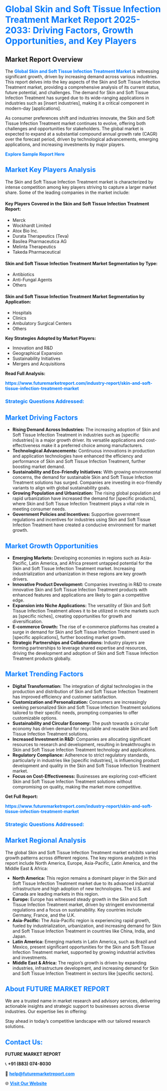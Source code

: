 <h1 style="color: #007BFF;">Global Skin and Soft Tissue Infection Treatment Market Report 2025-2033: Driving Factors, Growth Opportunities, and Key Players</h1>

<section id="overview">
<h2>Market Report Overview</h2>
<p>The <a href="https://www.futuremarketreport.com/industry-report/skin-and-soft-tissue-infection-treatment-market" style="color: #007BFF; text-decoration: none;"><strong>Global Skin and Soft Tissue Infection Treatment Market</strong></a> is witnessing significant growth, driven by increasing demand across various industries. This report delves into the key aspects of the Skin and Soft Tissue Infection Treatment market, providing a comprehensive analysis of its current status, future potential, and challenges. The demand for Skin and Soft Tissue Infection Treatment has surged due to its wide-ranging applications in industries such as [insert industries], making it a critical component in modern-day [applications].</p>
<p>As consumer preferences shift and industries innovate, the Skin and Soft Tissue Infection Treatment market continues to evolve, offering both challenges and opportunities for stakeholders. The global market is expected to expand at a substantial compound annual growth rate (CAGR) over the forecast period, driven by technological advancements, emerging applications, and increasing investments by major players.</p>
</section>

<section id="overview">
<p><a href="https://www.futuremarketreport.com/request-sample/reportId=27807" style="color: #007BFF; text-decoration: none;"><strong>Explore Sample Report Here</strong></a></p>
</section>

<section id="key-players">
<h2 style="color: #007BFF;">Market Key Players Analysis</h2>
<p>The Skin and Soft Tissue Infection Treatment market is characterized by intense competition among key players striving to capture a larger market share. Some of the leading companies in the market include:</p>
<h4>Key Players Covered in the Skin and Soft Tissue Infection Treatment Report:</h4>
<ul><li>Merck</li><li>Wockhardt Limited</li><li>Atox Bio Inc.</li><li>Durata Therapeutics (Teva)</li><li>Basilea Pharmaceutica AG</li><li>Melinta Therapeutics</li><li>Takeda Pharmaceutical</li></ul>
<h4>Skin and Soft Tissue Infection Treatment Market Segmentation by Type:</h4>
<ul><li>Antibiotics</li><li>Anti-Fungal Agents</li><li>Others</li></ul>

<h4>Skin and Soft Tissue Infection Treatment Market Segmentation by Application:</h4>
<ul><li>Hospitals</li><li>Clinics</li><li>Ambulatory Surgical Centers</li><li>Others</li></ul>
<p><strong>Key Strategies Adopted by Market Players:</strong></p>
<ul>
<li>Innovation and R&D</li>
<li>Geographical Expansion</li>
<li>Sustainability Initiatives</li>
<li>Mergers and Acquisitions</li>
</ul>
</section>

<section>
<p><strong>Read Full Analysis: </strong></p><a href="https://www.futuremarketreport.com/industry-report/skin-and-soft-tissue-infection-treatment-market" style="color: #007BFF; text-decoration: none;"><strong>https://www.futuremarketreport.com/industry-report/skin-and-soft-tissue-infection-treatment-market</strong></a>
<h3 style="color: #007BFF;">Strategic Questions Addressed:</h3>
</section>

<section id="driving-factors">
<h2 style="color: #007BFF;">Market Driving Factors</h2>
<ul>
<li><strong>Rising Demand Across Industries:</strong> The increasing adoption of Skin and Soft Tissue Infection Treatment in industries such as [specific industries] is a major growth driver. Its versatile applications and cost-effectiveness make it a preferred choice among manufacturers.</li>
<li><strong>Technological Advancements:</strong> Continuous innovations in production and application technologies have enhanced the efficiency and performance of Skin and Soft Tissue Infection Treatment, further boosting market demand.</li>
<li><strong>Sustainability and Eco-Friendly Initiatives:</strong> With growing environmental concerns, the demand for sustainable Skin and Soft Tissue Infection Treatment solutions has surged. Companies are investing in eco-friendly variants to align with global sustainability goals.</li>
<li><strong>Growing Population and Urbanization:</strong> The rising global population and rapid urbanization have increased the demand for [specific products], where Skin and Soft Tissue Infection Treatment plays a vital role in meeting consumer needs.</li>
<li><strong>Government Policies and Incentives:</strong> Supportive government regulations and incentives for industries using Skin and Soft Tissue Infection Treatment have created a conducive environment for market growth.</li>
</ul>
</section>

<section id="growth-opportunities">
<h2 style="color: #007BFF;">Market Growth Opportunities</h2>
<ul>
<li><strong>Emerging Markets:</strong> Developing economies in regions such as Asia-Pacific, Latin America, and Africa present untapped potential for the Skin and Soft Tissue Infection Treatment market. Increasing industrialization and urbanization in these regions are key growth drivers.</li>
<li><strong>Innovative Product Development:</strong> Companies investing in R&D to create innovative Skin and Soft Tissue Infection Treatment products with enhanced features and applications are likely to gain a competitive edge.</li>
<li><strong>Expansion into Niche Applications:</strong> The versatility of Skin and Soft Tissue Infection Treatment allows it to be utilized in niche markets such as [specific niches], creating opportunities for growth and diversification.</li>
<li><strong>E-commerce Growth:</strong> The rise of e-commerce platforms has created a surge in demand for Skin and Soft Tissue Infection Treatment used in [specific applications], further boosting market growth.</li>
<li><strong>Strategic Partnerships and Collaborations:</strong> Industry players are forming partnerships to leverage shared expertise and resources, driving the development and adoption of Skin and Soft Tissue Infection Treatment products globally.</li>
</ul>
</section>

<section id="trending-factors">
<h2 style="color: #007BFF;">Market Trending Factors</h2>
<ul>
<li><strong>Digital Transformation:</strong> The integration of digital technologies in the production and distribution of Skin and Soft Tissue Infection Treatment has improved efficiency and customer satisfaction.</li>
<li><strong>Customization and Personalization:</strong> Consumers are increasingly seeking personalized Skin and Soft Tissue Infection Treatment solutions tailored to their specific needs, prompting companies to offer customizable options.</li>
<li><strong>Sustainability and Circular Economy:</strong> The push towards a circular economy has driven demand for recyclable and reusable Skin and Soft Tissue Infection Treatment solutions.</li>
<li><strong>Increased Investment in R&D:</strong> Companies are allocating significant resources to research and development, resulting in breakthroughs in Skin and Soft Tissue Infection Treatment technology and applications.</li>
<li><strong>Regulatory Compliance:</strong> Adherence to strict regulatory standards, particularly in industries like [specific industries], is influencing product development and quality in the Skin and Soft Tissue Infection Treatment market.</li>
<li><strong>Focus on Cost-Effectiveness:</strong> Businesses are exploring cost-efficient Skin and Soft Tissue Infection Treatment solutions without compromising on quality, making the market more competitive.</li>
</ul>
</section>

<section>
<p><strong>Get Full Report: </strong></p><a href="https://www.futuremarketreport.com/industry-report/skin-and-soft-tissue-infection-treatment-market" style="color: #007BFF; text-decoration: none;"><strong>https://www.futuremarketreport.com/industry-report/skin-and-soft-tissue-infection-treatment-market</strong></a>
<h3 style="color: #007BFF;">Strategic Questions Addressed:</h3>
</section>


<section id="regional-analysis">
<h2 style="color: #007BFF;">Market Regional Analysis</h2>
<p>The global Skin and Soft Tissue Infection Treatment market exhibits varied growth patterns across different regions. The key regions analyzed in this report include North America, Europe, Asia-Pacific, Latin America, and the Middle East & Africa:</p>
<ul>
<li><strong>North America:</strong> This region remains a dominant player in the Skin and Soft Tissue Infection Treatment market due to its advanced industrial infrastructure and high adoption of new technologies. The U.S. and Canada are leading markets in this region.</li>
<li><strong>Europe:</strong> Europe has witnessed steady growth in the Skin and Soft Tissue Infection Treatment market, driven by stringent environmental regulations and a focus on sustainability. Key countries include Germany, France, and the U.K.</li>
<li><strong>Asia-Pacific:</strong> The Asia-Pacific region is experiencing rapid growth, fueled by industrialization, urbanization, and increasing demand for Skin and Soft Tissue Infection Treatment in countries like China, India, and Japan.</li>
<li><strong>Latin America:</strong> Emerging markets in Latin America, such as Brazil and Mexico, present significant opportunities for the Skin and Soft Tissue Infection Treatment market, supported by growing industrial activities and investments.</li>
<li><strong>Middle East & Africa:</strong> The region’s growth is driven by expanding industries, infrastructure development, and increasing demand for Skin and Soft Tissue Infection Treatment in sectors like [specific sectors].</li>
</ul>
</section>

<footer>
<h2 style="color: #007BFF;">About FUTURE MARKET REPORT</h2>
<p>We are a trusted name in market research and advisory services, delivering actionable insights and strategic support to businesses across diverse industries. Our expertise lies in offering:</p>

<p>Stay ahead in today’s competitive landscape with our tailored research solutions.</p>

<h2 style="color: #007BFF;">Contact Us:</h2>
<p><strong>FUTURE MARKET REPORT</strong></p>
<p>📞 <strong>+91 (883) 074-8030</strong></p>
<p>📧 <strong><a href="mailto:help@futuremarketreport.com" style="color: #007BFF;">help@futuremarketreport.com</a></strong></p>
<p>🌐 <strong><a href="https://www.futuremarketreport.com/" style="color: #007BFF;">Visit Our Website</a></strong></p>
</footer>